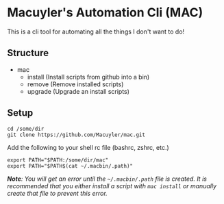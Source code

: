 
# Macuyler's Automation Cli (MAC)
This is a cli tool for automating all the things I don't want to do!    

## Structure
- mac
  - install (Install scripts from github into a bin)
  - remove  (Remove installed scripts)
  - upgrade (Upgrade an install scripts)

## Setup
```
cd /some/dir
git clone https://github.com/Macuyler/mac.git
```
Add the following to your shell rc file (bashrc, zshrc, etc.)
```
export PATH="$PATH:/some/dir/mac"
export PATH="$PATH$(cat ~/.macbin/.path)"
```
***Note**: You will get an error until the `~/.macbin/.path` file is created. It is recommended that you either install a script with `mac install` or manually create that file to prevent this error.*



